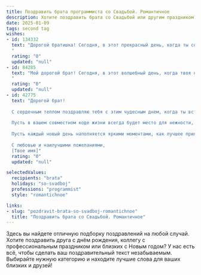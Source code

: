 ```yaml
---
title: Поздравить брата программиста со Свадьбой. Романтичное
description: Хотите поздравить брата со Свадьбой или другим праздником? Наш ИИ создаст незабываемое поздравление, а вы обязательно выделитесь среди других.  
date: 2025-01-09
tags: second tag
wishes:
- id: 134332
  text: "Дорогой братишка! Сегодня, в этот прекрасный день, когда ты создаешь свою собственную вселенную любви, я хочу от всей души поздравить тебя с этим невероятным событием!  Пусть ваш семейный код будет написан на языке нежности и взаимного уважения,  а каждый день вашей совместной жизни будет полон  ярких, незабываемых моментов, как самый захватывающий и красивый программный код.  Желаю вам бесконечной любви, счастья и гармонии!  Пусть ваш союз будет таким же надежным и прочным, как самые лучшие алгоритмы!  Счастья вам, молодожены!
  "
  rating: "0"
  updated: "null"
- id: 84285
  text: "Мой дорогой брат! Сегодня, в этот волшебный день, когда твоя жизнь переходит на новый, невероятный уровень, я хочу пожелать тебе и твоей прекрасной невесте океана счастья, безбрежного моря любви и бесконечного звёздного неба взаимопонимания. Пусть ваш семейный код будет написан на языке нежности и заботы, а каждый день вашей совместной жизни будет уникальной программой, наполненной радостью, теплом и нежностью.  Пусть путь вашей жизни будет лёгким и светлым, как самый элегантный и эффективный код, который ты когда-либо создавал.  Счастья вам, мои дорогие!
  "
  rating: "0"
  updated: "null"
- id: 42775
  text: "Дорогой брат!
  
  С сердечным теплом поздравляю тебя с этим чудесным днем, когда ты вступаешь на новый этап своей жизни — в мир любви и счастья! Пусть ваш союз будет как тщательно написанная программа, где каждая строка пропитана взаимопониманием, а каждая функция приносит радость.
  
  Пусть в вашем совместном коде жизни всегда будет место для нежности, уважения и поддержки. Желаю, чтобы вы всегда находили общий язык, решая любые задачи вместе и не забывая про чувство юмора, которое так важно в жизни!
  
  Пусть каждый новый день наполняется яркими моментами, как лучшее приложение, а ваши сердца бьются в унисон, создавая самую красивую историю любви.
  
  С любовью и наилучшими пожеланиями,
  [Твое имя]"
  rating: "0"
  updated: "null"

selectedValues:
  recipients: "brata"
  holidays: "so-svadboj"
  professions: "programmist"
  style: "romantichnoe"

links:
- slug: "pozdravit-brata-so-svadboj-romantichnoe"
  title: "Поздравить брата со Свадьбой. Романтичное"
---
```


Здесь вы найдете отличную подборку поздравлений на любой случай.
Хотите поздравить друга с днём рождения, коллегу с профессиональным праздником или близких с Новым годом? У нас есть всё, чтобы сделать ваш поздравительный текст незабываемым. Выбирайте нужную категорию и находите лучшие слова для ваших близких и друзей!
